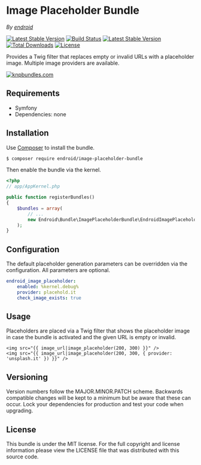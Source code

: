 Image Placeholder Bundle
========================

*By [endroid](http://endroid.nl/)*

[![Latest Stable Version](http://img.shields.io/packagist/v/endroid/image-placeholder-bundle.svg)](https://packagist.org/packages/endroid/image-placeholder-bundle)
[![Build Status](http://img.shields.io/travis/endroid/EndroidImagePlaceholderBundle.svg)](http://travis-ci.org/endroid/EndroidImagePlaceholderBundle)
[![Latest Stable Version](https://poser.pugx.org/endroid/image-placeholder-bundle/v/stable.png)](https://packagist.org/packages/endroid/image-placeholder-bundle)
[![Total Downloads](http://img.shields.io/packagist/dt/endroid/image-placeholder-bundle.svg)](https://packagist.org/packages/endroid/image-placeholder-bundle)
[![License](http://img.shields.io/packagist/l/endroid/image-placeholder-bundle.svg)](https://packagist.org/packages/endroid/image-placeholder-bundle)

Provides a Twig filter that replaces empty or invalid URLs with a placeholder
image. Multiple image providers are available.

[![knpbundles.com](http://knpbundles.com/endroid/EndroidImagePlaceholderBundle/badge-short)](http://knpbundles.com/endroid/EndroidImagePlaceholderBundle)

## Requirements

* Symfony
* Dependencies: none

## Installation

Use [Composer](https://getcomposer.org/) to install the bundle.

``` bash
$ composer require endroid/image-placeholder-bundle
```

Then enable the bundle via the kernel.

``` php
<?php
// app/AppKernel.php

public function registerBundles()
{
    $bundles = array(
        // ...
        new Endroid\Bundle\ImagePlaceholderBundle\EndroidImagePlaceholderBundle(),
    );
}
```

## Configuration

The default placeholder generation parameters can be overridden via the
configuration. All parameters are optional.

```yaml
endroid_image_placeholder:
    enabled: %kernel.debug%
    provider: placehold.it
    check_image_exists: true
```

## Usage

Placeholders are placed via a Twig filter that shows the placeholder image in
case the bundle is activated and the given URL is empty or invalid.

``` twig
<img src="{{ image_url|image_placeholder(200, 300) }}" />
<img src="{{ image_url|image_placeholder(200, 300, { provider: 'unsplash.it' }) }}" />
```

## Versioning

Version numbers follow the MAJOR.MINOR.PATCH scheme. Backwards compatible
changes will be kept to a minimum but be aware that these can occur. Lock
your dependencies for production and test your code when upgrading.

## License

This bundle is under the MIT license. For the full copyright and license
information please view the LICENSE file that was distributed with this source code.
